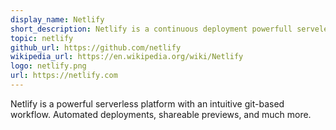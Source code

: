 ```yaml
---
display_name: Netlify
short_description: Netlify is a continuous deployment powerfull serveless platform.
topic: netlify
github_url: https://github.com/netlify
wikipedia_url: https://en.wikipedia.org/wiki/Netlify
logo: netlify.png
url: https://netlify.com
---
```


Netlify is a powerful serverless platform with an intuitive git-based workflow. 
Automated deployments, shareable previews, and much more.
